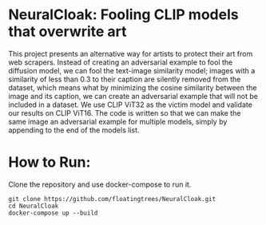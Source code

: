 # NeuralCloak: Fooling CLIP models that overwrite art

This project presents an alternative way for artists to protect their art from web scrapers. Instead of creating an adversarial example to fool the diffusion model, we can fool the text-image similarity model; images with a similarity of less than 0.3 to their caption are silently removed from the dataset, which means what by minimizing the cosine similarity between the image and its caption, we can create an adversarial example that will not be included in a dataset. We use CLIP ViT32 as the victim model and validate our results on CLIP ViT16. The code is written so that we can make the same image an adversarial example for multiple models, simply by appending to the end of the models list. 

# How to Run: 
Clone the repository and use docker-compose to run it. 
```
git clone https://github.com/floatingtrees/NeuralCloak.git
cd NeuralCloak
docker-compose up --build
```

